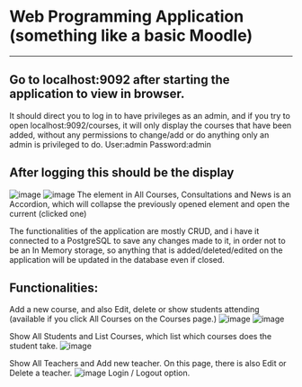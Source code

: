 # Web Programming Application (something like a basic Moodle)
-------------------------------------------------------------
Go to localhost:9092 after starting the application to view in browser.
-------------------------------------------------------------
It should direct you to log in to have privileges as an admin, and if you try to open localhost:9092/courses, it will only display the courses that have been added,
without any permissions to change/add or do anything only an admin is privileged to do.
User:admin
Password:admin

After logging this should be the display
---------------------------------------------
![image](https://github.com/bundoski/WebProgrammingApp/assets/93097556/5fcc5909-33bf-4272-a0ef-1685e10e23af)
![image](https://github.com/bundoski/WebProgrammingApp/assets/93097556/1821eacb-ef99-4922-9018-e9499e893f25)
The element in All Courses, Consultations and News is an Accordion, which will collapse the previously opened element and open the current (clicked one)

The functionalities of the application are mostly CRUD, and i have it connected to a PostgreSQL to save any changes made to it, in order not to be an In Memory storage,
so anything that is added/deleted/edited on the application will be updated in the database even if closed.

Functionalities:
----------------------------
Add a new course, and also Edit, delete or show students attending (available if you click All Courses on the Courses page.)
![image](https://github.com/bundoski/WebProgrammingApp/assets/93097556/9e21c5e7-cfac-45e0-b3f8-f813e72f5586)
![image](https://github.com/bundoski/WebProgrammingApp/assets/93097556/e41a531b-4d98-4a55-a732-dcc46e592500)


Show All Students and List Courses, which list which courses does the student take.
![image](https://github.com/bundoski/WebProgrammingApp/assets/93097556/b1fee7d0-7322-4a0d-9d7c-161a44ab987c)

Show All Teachers and Add new teacher. On this page, there is also Edit or Delete a teacher.
![image](https://github.com/bundoski/WebProgrammingApp/assets/93097556/44389c8a-1b84-4a0a-9b0c-c287f5acf150)
Login / Logout option.

